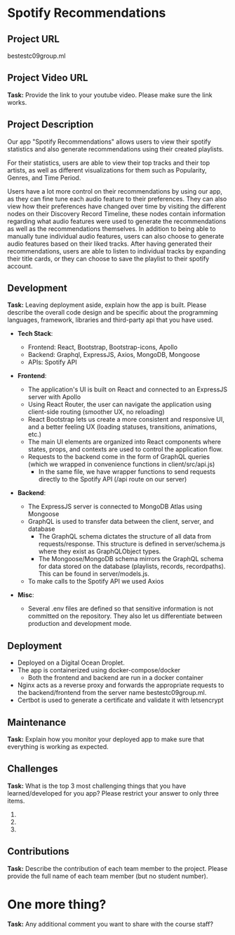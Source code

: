 # Spotify Recommendations

## Project URL

bestestc09group.ml

## Project Video URL 

**Task:** Provide the link to your youtube video. Please make sure the link works. 

## Project Description

Our app "Spotify Recommendations" allows users to view their spotify statistics and also generate recommendations using their created playlists. 

For their statistics, users are able to view their top tracks and their top artists, as well as different visualizations for them such as Popularity, Genres, and Time Period.

Users have a lot more control on their recommendations by using our app, as they can fine tune each audio feature to their preferences. They can also view how their preferences have changed over time by visiting the different nodes on their Discovery Record Timeline, these nodes contain information regarding what audio features were used to generate the recommendations as well as the recommendations themselves. In addition to being able to manually tune individual audio features, users can also choose to generate audio features based on their liked tracks. After having generated their recommendations, users are able to listen to individual tracks by expanding their title cards, or they can choose to save the playlist to their spotify account. 

## Development

**Task:** Leaving deployment aside, explain how the app is built. Please describe the overall code design and be specific about the programming languages, framework, libraries and third-party api that you have used. 
- **Tech Stack**:
    - Frontend: React, Bootstrap, Bootstrap-icons, Apollo
    - Backend: Graphql, ExpressJS, Axios, MongoDB, Mongoose
    - APIs: Spotify API

- **Frontend**:
    - The application's UI is built on React and connected to an ExpressJS server with Apollo
    - Using React Router, the user can navigate the application using client-side routing (smoother UX, no reloading)
    - React Bootstrap lets us create a more consistent and responsive UI, and a better feeling UX (loading statuses, transitions, animations, etc.)
    - The main UI elements are organized into React components where states, props, and contexts are used to control the application flow.
    - Requests to the backend come in the form of GraphQL queries (which we wrapped in convenience functions in client/src/api.js) 
        - In the same file, we have wrapper functions to send requests directly to the Spotify API (/api route on our server)

- **Backend**: 
    - The ExpressJS server is connected to MongoDB Atlas using Mongoose
    - GraphQL is used to transfer data between the client, server, and database
        - The GraphQL schema dictates the structure of all data from requests/response. This structure is defined in server/schema.js where they exist as GraphQLObject types. 
        - The Mongoose/MongoDB schema mirrors the GraphQL schema for data stored on the database (playlists, records, recordpaths). This can be found in server/models.js. 
    - To make calls to the Spotify API we used Axios

- **Misc**:
    - Several .env files are defined so that sensitive information is not committed on the repository. They also let us differentiate between production and development mode.

## Deployment

- Deployed on a Digital Ocean Droplet.
- The app is containerized using docker-compose/docker
    - Both the frontend and backend are run in a docker container
- Nginx acts as a reverse proxy and forwards the appropriate requests to the backend/frontend from the server name bestestc09group.ml. 
- Certbot is used to generate a certificate and validate it with letsencrypt

## Maintenance

**Task:** Explain how you monitor your deployed app to make sure that everything is working as expected.

## Challenges

**Task:** What is the top 3 most challenging things that you have learned/developed for you app? Please restrict your answer to only three items. 

1.
2.
3. 

## Contributions

**Task:** Describe the contribution of each team member to the project. Please provide the full name of each team member (but no student number). 

# One more thing? 

**Task:** Any additional comment you want to share with the course staff? 

